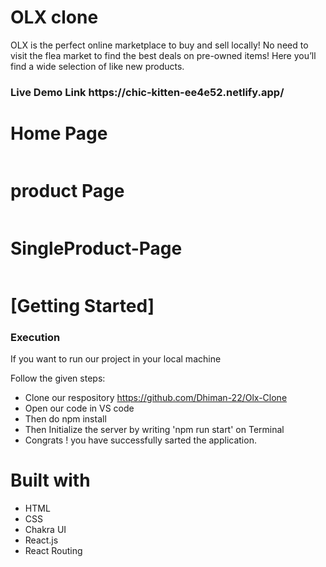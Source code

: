 # OLX clone
OLX is the perfect online marketplace to buy and sell locally! No need to visit the flea market to find the best deals on pre-owned items! Here you’ll find a wide selection of like new products.

<h3>Live Demo Link https://chic-kitten-ee4e52.netlify.app/ </h3>

 <h1>Home Page</h1>
    <img src="https://i.postimg.cc/nrshJYGN/Screenshot-260.png" alt="">
  <h1>product Page</h1>
    <img src="https://i.postimg.cc/qBy3z2V4/Screenshot-264.png" alt="">
     <h1>SingleProduct-Page</h1>
    <img src="https://i.postimg.cc/ydPCbf37/Screenshot-265.png" alt="">
    <h1>[Getting Started]</h1>
    <h3>Execution</h3>
    <p>If you want to run our project in your local machine</p>
    <p>Follow the given steps:</p>
    <ul>
        <li>Clone our respository <a href="https://github.com/Dhiman-22/Olx-Clone">https://github.com/Dhiman-22/Olx-Clone</a></li>
        <li>Open our code in VS code </li>
 <li>Then do npm install</li>
        <li>Then Initialize the server by writing 'npm run start' on Terminal</li>
 <li>Congrats !  you have successfully sarted the application.</li>
    </ul>
        <h1>Built with</h1>
    <ul>
        <li>HTML</li>
        <li>CSS</li>
        <li>Chakra UI</li>
  <li>React.js</li>
  <li>React Routing</li>
